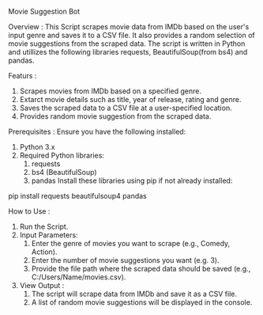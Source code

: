 Movie Suggestion Bot 

Overview : 
This Script scrapes movie data from IMDb based on the user's input genre and saves it to a CSV file.
It also provides a random selection of movie suggestions from the scraped data. The script is written in Python and utillizes the following libraries requests, BeautifulSoup(from bs4) and pandas.

Featurs :
1. Scrapes movies from IMDb based on a specified genre.
2. Extarct movie details such as title, year of release, rating and genre.
3. Saves the scraped data to a CSV file at a user-specified location.
4. Provides random movie suggestion from the scraped data.

Prerequisites :
Ensure you have the following installed:
1. Python 3.x
2. Required Python libraries:
    1. requests
    2. bs4 (BeautifulSoup)
    3. pandas
Install these libraries using pip if not already installed:

pip install requests beautifulsoup4 pandas

How to Use :
1. Run the Script.
2. Input Parameters:
   1. Enter the genre of movies you want to scrape (e.g., Comedy, Action).
   2. Enter the number of movie suggestions you want (e.g. 3).
   3. Provide the file path where the scraped data should be saved (e.g., C:/Users/Name/movies.csv).
3. View Output :
   1. The script will scrape data from IMDb and save it as a CSV file.
   2. A list of random movie suggestions will be displayed in the console.

